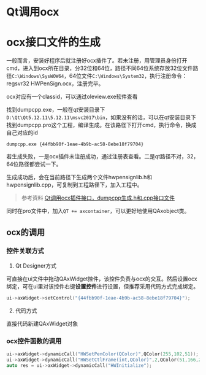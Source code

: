 # Qt调用ocx

# ocx接口文件的生成

一般而言，安装好程序后就注册好ocx插件了。若未注册，用管理员身份打开cmd，进入到ocx所在目录，分32位和64位，路径不同64位系统存放32位文件路径`C:\Windows\SysWOW64`，64位文件`C:\Windows\System32`，执行注册命令：regsvr32 HWPenSign.ocx，注册完毕。

ocx对应有一个classid，可以通过oleview.exe软件查看

找到dumpcpp.exe，一般在qt安装目录下 `D:\Qt\Qt5.12.11\5.12.11\msvc2017\bin`，如果没有的话，可以在qt安装目录下找到dumpcpp.pro这个工程，编译生成。在该路径下打开cmd，执行命令，换成自己对应的id

```
dumpcpp.exe {44fbb90f-1eae-4b9b-ac58-8ebe18f79704}
```

若生成失败，一是ocx插件未注册成功，通过注册表查看。二是qt路径不对，32，64位路径都尝试一下。

生成成功后，会在当前路径下生成两个文件hwpensignlib.h和hwpensignlib.cpp，可复制到工程路径下，加入工程中。

> 参考资料 [Qt调用ocx插件接口，dumpcpp生成.h和.cpp接口文件](https://blog.csdn.net/tingy123/article/details/107676170)

同时在pro文件中，加入`QT += axcontainer`，可以更好地使用QAxobject类。

## ocx的调用

### 控件关联方式

1. Qt Designer方式

可直接在ui文件中拖动QAxWidget控件，该控件负责与ocx的交互。然后设置ocx绑定，可在ui里对该控件右键**设置控件**进行设置，但推荐采用代码方式完成绑定。

```c++
ui->axWidget->setControl("{44fbb90f-1eae-4b9b-ac58-8ebe18f79704}");
```

2. 代码方式

直接代码新建QAxWidget对象

### ocx控件函数的调用

```C++
ui->axWidget->dynamicCall("HWSetPenColor(QColor)",QColor(255,102,51));
ui->axWidget->dynamicCall("HWSetCtlFrame(int,QColor)",2,QColor(51,166,204));
auto res = ui->axWidget->dynamicCall("HWInitialize");
```





